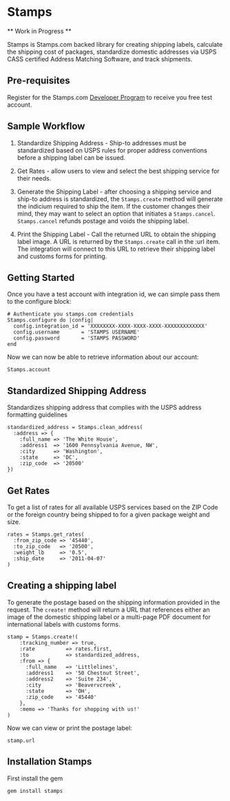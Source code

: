 Stamps
==========

** Work in Progress **

Stamps is Stamps.com backed library for creating shipping labels,
calculate the shipping cost of packages, standardize domestic
addresses via USPS CASS certified Address Matching Software, and track
shipments.

Pre-requisites
----------
Register for the Stamps.com [Developer
Program](http://developer.stamps.com/developer) to receive you free
test account.

Sample Workflow
----------

1. Standardize Shipping Address - Ship-to addresses must be
standardized based on USPS rules for proper address conventions before
a shipping label can be issued.

2. Get Rates - allow users to view and select the best shipping
service for their needs.

3. Generate the Shipping Label - after choosing a shipping
service and ship-to address is standardized, the `Stamps.create` method
will generate the indicium required to ship the item. If
the customer changes their mind, they may want to select an option
that initiates a `Stamps.cancel`. `Stamps.cancel` refunds postage and
voids the shipping label.

4. Print the Shipping Label - Call the returned URL to obtain the shipping label image.
A URL is returned by the `Stamps.create` call in the :url item. The
integration will connect to this URL to retrieve their shipping label
and customs forms for printing.

Getting Started
----------
Once you have a test account with integration id, we can simple pass
them to the configure block:

    # Authenticate you stamps.com credentials
    Stamps.configure do |config|
      config.integration_id = 'XXXXXXXX-XXXX-XXXX-XXXX-XXXXXXXXXXXXX'
      config.username       = 'STAMPS USERNAME'
      config.password       = 'STAMPS PASSWORD'
    end

Now we can now be able to retrieve information about our account:

    Stamps.account

Standardized Shipping Address
----------
Standardizes shipping address that complies with the USPS address
formatting guidelines

    standardized_address = Stamps.clean_address(
      :address => {
        :full_name => 'The White House',
        :address1  => '1600 Pennsylvania Avenue, NW',
        :city      => 'Washington',
        :state     => 'DC',
        :zip_code  => '20500'
    })

Get Rates
----------
To get a list of rates for all available USPS services based on the
ZIP Code or the foreign country being shipped to for a given package
weight and size.

    rates = Stamps.get_rates(
      :from_zip_code => '45440',
      :to_zip_code   => '20500',
      :weight_lb     => '0.5',
      :ship_date     => '2011-04-07'
    )

Creating a shipping label
----------
To generate the postage based on the shipping information provided in the request.
The `create!` method will return a URL that references either an image of the
domestic shipping label or a multi-page PDF document for international
labels with customs forms.

    stamp = Stamps.create!(
        :tracking_number => true,
        :rate          => rates.first,
        :to            => standardized_address,
        :from => {
          :full_name   => 'Littlelines',
          :address1    => '50 Chestnut Street',
          :address2    => 'Suite 234',
          :city        => 'Beavervcreek',
          :state       => 'OH',
          :zip_code    => '45440'
        },
        :memo => 'Thanks for shopping with us!'
    )

Now we can view or print the postage label:

    stamp.url

Installation Stamps
----------
First install the gem

    gem install stamps










